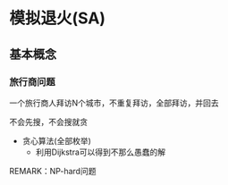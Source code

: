 # 模拟退火(SA)

## 基本概念


### 旅行商问题

一个旅行商人拜访N个城市，不重复拜访，全部拜访，并回去

不会先搜，不会搜就贪

+ 贪心算法(全部枚举)
	+ 利用Dijkstra可以得到不那么愚蠢的解


REMARK：NP-hard问题


























